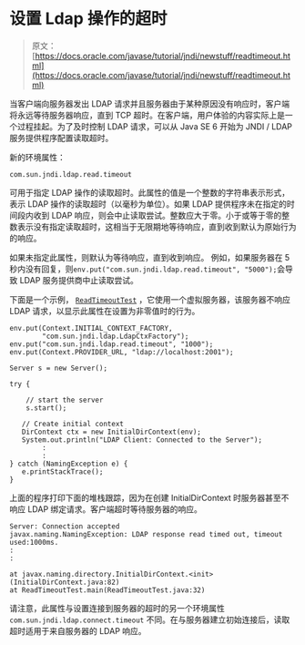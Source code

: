 # 设置 Ldap 操作的超时

> 原文： [https://docs.oracle.com/javase/tutorial/jndi/newstuff/readtimeout.html](https://docs.oracle.com/javase/tutorial/jndi/newstuff/readtimeout.html)

当客户端向服务器发出 LDAP 请求并且服务器由于某种原因没有响应时，客户端将永远等待服务器响应，直到 TCP 超时。在客户端，用户体验的内容实际上是一个过程挂起。为了及时控制 LDAP 请求，可以从 Java SE 6 开始为 JNDI / LDAP 服务提供程序配置读取超时。

新的环境属性：

`com.sun.jndi.ldap.read.timeout`

可用于指定 LDAP 操作的读取超时。此属性的值是一个整数的字符串表示形式，表示 LDAP 操作的读取超时（以毫秒为单位）。如果 LDAP 提供程序未在指定的时间段内收到 LDAP 响应，则会中止读取尝试。整数应大于零。小于或等于零的整数表示没有指定读取超时，这相当于无限期地等待响应，直到收到默认为原始行为的响应。

如果未指定此属性，则默认为等待响应，直到收到响应。
例如，如果服务器在 5 秒内没有回复，则`env.put("com.sun.jndi.ldap.read.timeout", "5000");`会导致 LDAP 服务提供商中止读取尝试。

下面是一个示例， [`ReadTimeoutTest`](examples/ReadTimeoutTest.java) ，它使用一个虚拟服务器，该服务器不响应 LDAP 请求，以显示此属性在设置为非零值时的行为。

```
env.put(Context.INITIAL_CONTEXT_FACTORY,
        "com.sun.jndi.ldap.LdapCtxFactory");
env.put("com.sun.jndi.ldap.read.timeout", "1000");
env.put(Context.PROVIDER_URL, "ldap://localhost:2001");

Server s = new Server();

try {

    // start the server
    s.start();

   // Create initial context
   DirContext ctx = new InitialDirContext(env);
   System.out.println("LDAP Client: Connected to the Server");
        :
        :
} catch (NamingException e) {
   e.printStackTrace();
}

```

上面的程序打印下面的堆栈跟踪，因为在创建 InitialDirContext 时服务器甚至不响应 LDAP 绑定请求。客户端超时等待服务器的响应。

```
Server: Connection accepted
javax.naming.NamingException: LDAP response read timed out, timeout used:1000ms.
:
:

at javax.naming.directory.InitialDirContext.<init>(InitialDirContext.java:82)
at ReadTimeoutTest.main(ReadTimeoutTest.java:32)

```

请注意，此属性与设置连接到服务器的超时的另一个环境属性 `com.sun.jndi.ldap.connect.timeout` 不同。在与服务器建立初始连接后，读取超时适用于来自服务器的 LDAP 响应。